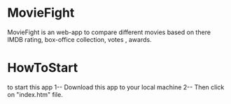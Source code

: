 # MovieFight
MovieFight is an web-app to compare different movies based on there IMDB rating, box-office collection, votes , awards.

# HowToStart
to start this app 
1-- Download this app to your local machine
2-- Then click on "index.htm" file. 
